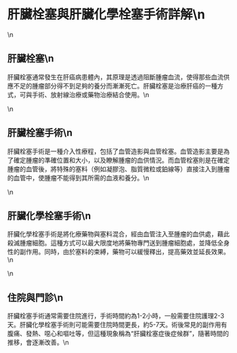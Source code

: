 # 肝臟栓塞與肝臟化學栓塞手術詳解\n
\n
## 肝臟栓塞\n

肝臟栓塞通常發生在肝癌病患體內，其原理是透過阻斷腫瘤血流，使得那些血流供應不足的腫瘤部分得不到足夠的養分而漸漸死亡。肝臟栓塞是治療肝癌的一種方式，可與手術、放射線治療或藥物治療結合使用。\n
\n
## 肝臟栓塞手術\n

肝臟栓塞手術是一種介入性療程，包括了血管造影與血管栓塞。血管造影主要是為了確定腫瘤的準確位置和大小，以及瞭解腫瘤的血供情況。而血管栓塞則是在確定腫瘤的血管後，將特殊的塞料（例如凝膠泡、脂質微粒或鉑線等）直接注入到腫瘤的血管中，使腫瘤不能得到其所需的血液和養分。\n
\n
## 肝臟化學栓塞手術\n

肝臟化學栓塞手術是將化療藥物與塞料混合，經由血管注入至腫瘤的血供處，藉此殺滅腫瘤細胞。這種方式可以最大限度地將藥物專門送到腫瘤細胞處，並降低全身性的副作用。同時，由於塞料的束縛，藥物可以緩慢釋出，提高藥效並延長效果。\n
\n
## 住院與門診\n

肝臟栓塞手術通常需要住院進行，手術時間約為1-2小時，一般需要住院護理2-3天。肝臟化學栓塞手術則可能需要住院時間更長，約5-7天。術後常見的副作用有腹痛、發熱、噁心和嘔吐等，但這種現象稱為“肝臟栓塞症後症候群”，隨著時間的推移，會逐漸改善。\n
